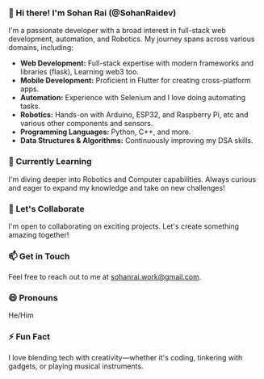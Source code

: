 ### 👋 Hi there! I'm Sohan Rai (@SohanRaidev)
        
I'm a passionate developer with a broad interest in full-stack web development, automation, and Robotics. My journey spans across various domains, including:

- **Web Development:** Full-stack expertise with modern frameworks and libraries (flask), Learning web3 too.
- **Mobile Development:** Proficient in Flutter for creating cross-platform apps.
- **Automation:** Experience with Selenium and I love doing automating tasks.
- **Robotics:** Hands-on with Arduino, ESP32, and Raspberry Pi, etc and various other components and sensors.
- **Programming Languages:** Python, C++, and more.
- **Data Structures & Algorithms:** Continuously improving my DSA skills.

### 🌱 Currently Learning

I'm diving deeper into Robotics and Computer capabilities. Always curious and eager to expand my knowledge and take on new challenges!

### 💬 Let's Collaborate

I'm open to collaborating on exciting projects. Let's create something amazing together!

### 📫 Get in Touch

Feel free to reach out to me at [sohanrai.work@gmail.com](mailto:sohanrai.work@gmail.com).

### 😄 Pronouns

He/Him

### ⚡ Fun Fact

I love blending tech with creativity—whether it's coding, tinkering with gadgets, or playing musical instruments.
<!---
SohanRaidev/SohanRaidev is a ✨ special ✨ repository because its `README.md` (this file) appears on your GitHub profile.
You can click the Preview link to take a look at your changes.
--->
